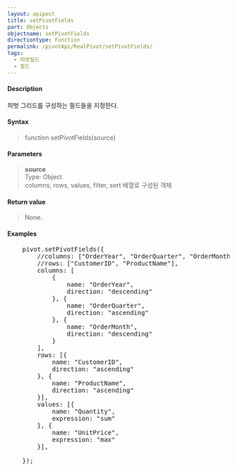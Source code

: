```yaml
---
layout: apipost
title: setPivotFields
part: Objects
objectname: setPivotFields
directiontype: Function
permalink: /pivotApi/RealPivot/setPivotFields/
tags:
  - 피벗필드
  - 필드
---
```



#### Description

 피벗 그리드를 구성하는 필드들을 지정한다.    

#### Syntax

> function setPivotFields(source)

#### Parameters

> **source**   
> Type: Object   
> columns, rows, values, filter, sort 배열로 구성된 객체     

#### Return value

> None.

#### Examples 

<pre class="prettyprint">
	pivot.setPivotFields({
	    //columns: ["OrderYear", "OrderQuarter", "OrderMonth"],
	    //rows: ["CustomerID", "ProductName"],
        columns: [
            {
                name: "OrderYear",
                direction: "descending"
            }, {
                name: "OrderQuarter",
                direction: "ascending"
            }, {
                name: "OrderMonth",
                direction: "descending"
            }
        ],	    
        rows: [{
            name: "CustomerID",
            direction: "ascending"
        }, {
            name: "ProductName",
            direction: "ascending"
        }],	    
	    values: [{
	        name: "Quantity",
	        expression: "sum"
	    }, {
	        name: "UnitPrice",
	        expression: "max"
	    }],
	    
	});
</pre>

